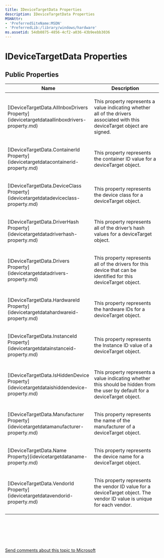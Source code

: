 ```yaml
---
title: IDeviceTargetData Properties
description: IDeviceTargetData Properties
MSHAttr:
- 'PreferredSiteName:MSDN'
- 'PreferredLib:/library/windows/hardware'
ms.assetid: 54db0875-4856-4cf2-a036-43b9eebb3036
---
```


# IDeviceTargetData Properties


## <span id="Public_Properties"></span><span id="public_properties"></span><span id="PUBLIC_PROPERTIES"></span>Public Properties


<table>
<colgroup>
<col width="50%" />
<col width="50%" />
</colgroup>
<thead>
<tr class="header">
<th>Name</th>
<th>Description</th>
</tr>
</thead>
<tbody>
<tr class="odd">
<td><p>[IDeviceTargetData.AllInboxDrivers Property](idevicetargetdataallinboxdrivers-property.md)</p></td>
<td><p>This property represents a value indicating whether all of the drivers associated with this deviceTarget object are signed.</p></td>
</tr>
<tr class="even">
<td><p>[IDeviceTargetData.ContainerId Property](idevicetargetdatacontainerid-property.md)</p></td>
<td><p>This property represents the container ID value for a deviceTarget object.</p></td>
</tr>
<tr class="odd">
<td><p>[IDeviceTargetData.DeviceClass Property](idevicetargetdatadeviceclass-property.md)</p></td>
<td><p>This property represents the device class for a deviceTarget object.</p></td>
</tr>
<tr class="even">
<td><p>[IDeviceTargetData.DriverHash Property](idevicetargetdatadriverhash-property.md)</p></td>
<td><p>This property represents all of the driver’s hash values for a deviceTarget object.</p></td>
</tr>
<tr class="odd">
<td><p>[IDeviceTargetData.Drivers Property](idevicetargetdatadrivers-property.md)</p></td>
<td><p>This property represents all of the drivers for this device that can be identified for this deviceTarget object.</p></td>
</tr>
<tr class="even">
<td><p>[IDeviceTargetData.HardwareId Property](idevicetargetdatahardwareid-property.md)</p></td>
<td><p>This property represents the hardware IDs for a deviceTarget object.</p></td>
</tr>
<tr class="odd">
<td><p>[IDeviceTargetData.InstanceId Property](idevicetargetdatainstanceid-property.md)</p></td>
<td><p>This property represents the Instance ID value of a deviceTarget object.</p></td>
</tr>
<tr class="even">
<td><p>[IDeviceTargetData.IsHiddenDevice Property](idevicetargetdataishiddendevice-property.md)</p></td>
<td><p>This property represents a value indicating whether this should be hidden from the user by default for a deviceTarget object.</p></td>
</tr>
<tr class="odd">
<td><p>[IDeviceTargetData.Manufacturer Property](idevicetargetdatamanufacturer-property.md)</p></td>
<td><p>This property represents the name of the manufacturer of a deviceTarget object.</p></td>
</tr>
<tr class="even">
<td><p>[IDeviceTargetData.Name Property](idevicetargetdataname-property.md)</p></td>
<td><p>This property represents the device name for a deviceTarget object.</p></td>
</tr>
<tr class="odd">
<td><p>[IDeviceTargetData.VendorId Property](idevicetargetdatavendorid-property.md)</p></td>
<td><p>This property represents the vendor ID value for a deviceTarget object. The vendor ID value is unique for each vendor.</p></td>
</tr>
</tbody>
</table>

 

 

 

[Send comments about this topic to Microsoft](mailto:wsddocfb@microsoft.com?subject=Documentation%20feedback%20%5Bp_hlk_om\p_hlk_om%5D:%20IDeviceTargetData%20Properties%20%20RELEASE:%20%287/11/2017%29&body=%0A%0APRIVACY%20STATEMENT%0A%0AWe%20use%20your%20feedback%20to%20improve%20the%20documentation.%20We%20don't%20use%20your%20email%20address%20for%20any%20other%20purpose,%20and%20we'll%20remove%20your%20email%20address%20from%20our%20system%20after%20the%20issue%20that%20you're%20reporting%20is%20fixed.%20While%20we're%20working%20to%20fix%20this%20issue,%20we%20might%20send%20you%20an%20email%20message%20to%20ask%20for%20more%20info.%20Later,%20we%20might%20also%20send%20you%20an%20email%20message%20to%20let%20you%20know%20that%20we've%20addressed%20your%20feedback.%0A%0AFor%20more%20info%20about%20Microsoft's%20privacy%20policy,%20see%20http://privacy.microsoft.com/en-us/default.aspx. "Send comments about this topic to Microsoft")




